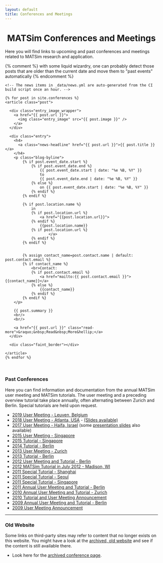 ```yaml
---
layout: default
title: Conferences and Meetings
---
```


# <i class="fa fa-calendar">&nbsp;</i>MATSim Conferences and Meetings

Here you will find links to upcoming and past conferences and meetings related to MATSim research and application.

{% comment %} with some liquid wizardry, one can probably detect those posts that are older than the current date and move them to "past events" automatically {% endcomment %}

<div class="col-md-12 posts">

    <!-- The news items in _data/news.yml are auto-generated from the CI build script once an hour. -->

    {% for post in site.conferences %}
    <article class="post">

      <div class="entry_image_wrapper">
        <a href="{{ post.url }}">
          <img class="entry_image" src="{{ post.image }}" />
        </a>
      </div>

      <div class="entry">
        <h4>
          <a class="news-headline" href="{{ post.url }}">{{ post.title }}</a>
        </h4>
        <p class="blog-byline">
            {% if post.event_date.start %}
                {% if post.event_date.end %}
                    {{ post.event_date.start | date: "%e %B, %Y" }}
                    to
                    {{ post.event_date.end | date: "%e %B, %Y" }}
                {% else %}
                    on {{ post.event_date.start | date: "%e %B, %Y" }}
                {% endif %}
            {% endif %}

            {% if post.location.name %}
                in 
                {% if post.location.url %}
                    <a href="{{post.location.url}}">
                {% endif %}
                    {{post.location.name}}
                {% if post.location.url %}
                        </a>
                {% endif %}
            {% endif %}


            {% assign contact_name=post.contact.name | default: post.contact.email %}
            {% if contact_name %}
                <br>Contact:
                {% if post.contact.email %}
                    <a href="mailto:{{ post.contact.email }}">{{contact_name}}</a>
                {% else %}
                    {{contact_name}}
                {% endif %}
            {% endif %}
        </p>

        {{ post.summary }}
        <br/>
        <br/>

        <a href="{{ post.url }}" class="read-more">&raquo;&nbsp;Read&nbsp;More&hellip;</a>
      </div>

      <div class="faint_border"></div>

    </article>
    {% endfor %}

</div>

<br/>

### Past Conferences

Here you can find information and documentation from the annual MATSim user meeting and MATSim tutorials. The user meeting and a preceding overview tutorial take place annually, often alternating between Zurich and Berlin. Special tutorials are held upon request.

- [2019 User Meeting - Leuven, Belgium](https://matsim.atlassian.net/wiki/spaces/MATPUB/pages/365133825/MATSim+User+Meeting+2019)
- [2018 User Meeting - Atlanta, USA](https://matsim.atlassian.net/wiki/spaces/MATPUB/pages/116916260/MATSim+User+Meeting+2018+ITM+Atlanta+June+23) - [(Slides available)](https://matsim.atlassian.net/wiki/spaces/MATPUB/pages/299335682/Presentations+from+MATSim+User+meeting+2018)
- [2017 User Meeting - Haifa, Israel](https://matsim.atlassian.net/wiki/spaces/MATPUB/pages/117899265/MATSim+User+Meeting+special+session+hEART+2017) (some [presentation slides](https://matsim.atlassian.net/wiki/spaces/MATPUB/pages/112202007/Presentations+at+the+MATSim+User+Meeting+2017) also available)
- [2015 User Meeting - Singapore](http://archive.matsim.org/singapore2015)
- [2015 Tutorial - Singapore](http://archive.matsim.org/tutorial/singapore2015)
- [2014 Tutorial - Berlin](http://archive.matsim.org/tutorial/berlin2014)
- [2013 User Meeting - Zurich](http://archive.matsim.org/zurich2013)
- [2013 Tutorial - Berlin](http://archive.matsim.org/tutorial/berlin2013)
- [2012 User Meeting and Tutorial - Berlin](http://archive.matsim.org/usermeeting12)
- [2012 MATSim Tutorial in July 2012 - Madison, WI](http://archive.matsim.org/tutorial/madison2012)
- [2011 Special Tutorial - Shanghai](http://archive.matsim.org/node/636)
- [2011 Special Tutorial - Seoul](http://archive.matsim.org/node/625)
- [2011 Special Tutorial - Singapore](http://archive.matsim.org/node/646)
- [2011 Annual User Meeting and Tutorial - Berlin](http://archive.matsim.org/usermeeting11)
- [2010 Annual User Meeting and Tutorial - Zurich](http://archive.matsim.org/usermeeting10)
- [2010 Tutorial and User Meeting Announcement](http://archive.matsim.org/usermeeting10/announcement)
- [2009 Annual User Meeting and Tutorial - Berlin](http://archive.matsim.org/usermeeting09)
- [2009 User Meeting Announcement](http://archive.matsim.org/usermeeting09/announcement)

---

### Old Website

Some links on third-party sites may refer to content that no longer exists on this website. You might have a look at the [archived, old website](http://archive.matsim.org/) and see if the content is still available there.

- Look here for the [archived conference page](http://archive.matsim.org/usermeetings).
